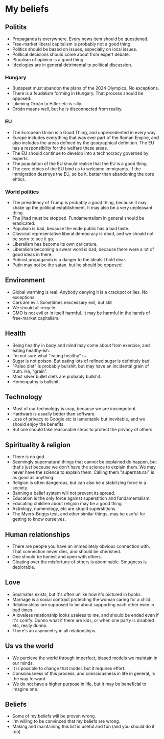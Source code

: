 # My beliefs

## Politits
- Propaganda is everywhere. Every news item should be questioned.
- Free-market liberal capitalism is probably not a good thing.
- Politics should be based on issues, especially on local issues.
- Political decisions should come about from expert debate.
- Pluralism of opinion is a good thing.
- Ideologies are in general detrimental to political discussion.

### Hungary
- Budapest must abandon the plans of the 2024 Olympics. No exceptions.
- There is a feudalism forming in Hungary. That process should be opposed.
- Likening Orbán to Hitler etc is silly.
- Orbán means well, but he is disconnected from reality.

### EU
- The European Union is a Good Thing, and unprecedented in every way.
- Europe includes everything that was ever part of the Roman Empire, and also includes the areas defined by the geographical definition. The EU has a responsibility for the welfare these areas.
- The EU should continue to develop into a technocracy governed by experts.
- The population of the EU should realise that the EU is a good thing.
- The core ethics of the EU bind us to welcome immigrants. If the immigration destroys the EU, so be it, better than abandoning the core ehtics.

### World politics
- The presidency of Trump is probably a good thing, because it may shake up the political establishment. It may also be a very unpleasant thing.
- The jihad must be stopped. Fundamentalism in general should be eradicated.
- Populism is bad, because the wide public has a bad taste.
- Classical representative liberal democracy is dead, and we should not be sorry to see it go.
- Liberalism has become its own caricature.
- Liberalism becoming a swear word is bad, because there were a lot of good ideas in there.
- Putinist propaganda is a danger to the ideals I hold dear.
- Putin may not be the satan, but he should be opposed.

## Environment
- Global warming is real. Anybody denying it is a crackpot or lies. No exceptions.
- Cars are evil. Sometimes neccessary evil, but still.
- We should all recycle.
- GMO is not evil or in itself harmful. It may be harmful in the hands of free-market capitalism.

## Health
- Being healthy in body and mind may come about from exercise, and eating healthy-ish.
- I'm not sure what "eating healthy" is.
- Sugar is not poison. But eating lots of refined sugar is definitely bad.
- "Paleo diet" is probably bullshit, but may have an incidental grain of truth. Ha, "grain".
- Most silver bullet diets are probably bullshit.
- Homeopathy is bullshit.

## Technology
- Most of our technology is crap, because we are incompetent.
- Hardware is usually better than software.
- Loss of privacy to Google etc is lamentable but inevitable, and we should enjoy the benefits.
- But one should take reasonable steps to protect the privacy of others.

## Spirituality & religion
- There is no god.
- Seemingly supernatural things that cannot be explained do happen, but that's just because we don't have the science to explain them. We may never have the science to explain them. Calling them "supernatural" is as good as anything.
- Religion is often dangerous, but can also be a stabilizing force in a society.
- Banning a belief system will not prevent its spread.
- Education is the only force against superstition and fundamentalism.
- Educating children about religion may be a good thing.
- Astrology, numerology, etc are stupid superstitions.
- The Myers-Briggs test, and other similar things, may be useful for getting to know ourselves.

## Human relationships
- There are people you have an immediately obvious connection with. That connection never dies, and should be cherished.
- One should be honest and open with others. 
- Gloating over the misfortune of others is abominable. Smugness is deplorable.

## Love
- Soulmates exists, but it's often unlike how it's pictured in books.
- Marriage is a social contract protecting the woman caring for a child. 
- Relationships are supposed to be about supporting each other even in bad times.
- A loveless relationship looks useless to me, and should be ended even if it's comfy. Dunno what if there are kids, or when one party is disabled etc, really dunno.
- There's an asymmetry in all relationships.

## Us vs the world
- We percieve the world through imperfect, biased models we maintain in our minds.
- It is possible to change that model, but it requires effort.
- Consciousness of this process, and consciousness in life in general, is the way forward.
- We do not have a higher purpose in life, but it may be beneficial to imagine one.

## Beliefs
- Some of my beliefs will be proven wrong.
- I'm willing to be convinced that my beliefs are wrong.
- Making and maintaining this list is useful and fun (and you should do it too).
